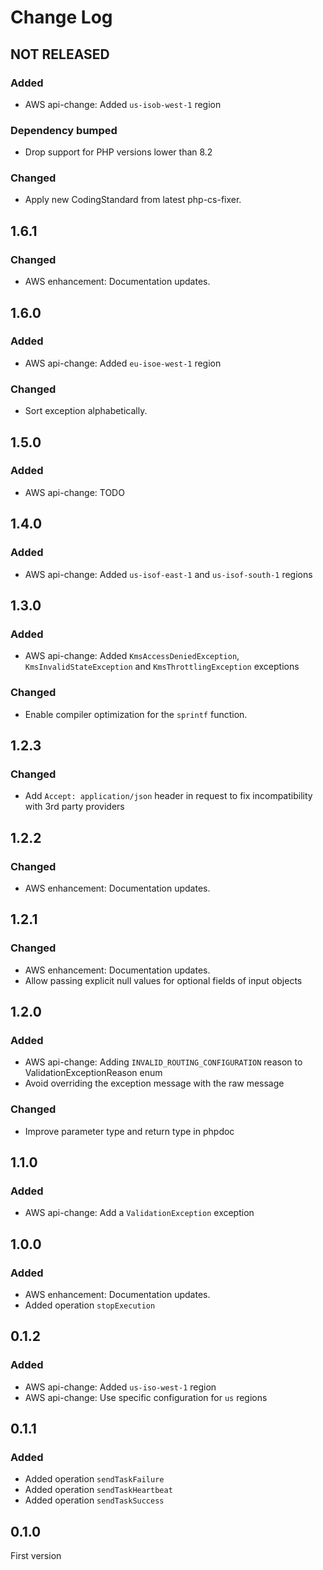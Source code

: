 # Change Log

## NOT RELEASED

### Added

- AWS api-change: Added `us-isob-west-1` region

### Dependency bumped

- Drop support for PHP versions lower than 8.2

### Changed

- Apply new CodingStandard from latest php-cs-fixer.

## 1.6.1

### Changed

- AWS enhancement: Documentation updates.

## 1.6.0

### Added

- AWS api-change: Added `eu-isoe-west-1` region

### Changed

- Sort exception alphabetically.

## 1.5.0

### Added

- AWS api-change: TODO

## 1.4.0

### Added

- AWS api-change: Added `us-isof-east-1`  and `us-isof-south-1` regions

## 1.3.0

### Added

- AWS api-change: Added `KmsAccessDeniedException`, `KmsInvalidStateException` and `KmsThrottlingException` exceptions

### Changed

- Enable compiler optimization for the `sprintf` function.

## 1.2.3

### Changed

- Add `Accept: application/json` header in request to fix incompatibility with 3rd party providers

## 1.2.2

### Changed

- AWS enhancement: Documentation updates.

## 1.2.1

### Changed

- AWS enhancement: Documentation updates.
- Allow passing explicit null values for optional fields of input objects

## 1.2.0

### Added

- AWS api-change: Adding `INVALID_ROUTING_CONFIGURATION` reason to ValidationExceptionReason enum
- Avoid overriding the exception message with the raw message

### Changed

- Improve parameter type and return type in phpdoc

## 1.1.0

### Added

- AWS api-change: Add a `ValidationException` exception

## 1.0.0

### Added

- AWS enhancement: Documentation updates.
- Added operation `stopExecution`

## 0.1.2

### Added

- AWS api-change: Added `us-iso-west-1` region
- AWS api-change: Use specific configuration for `us` regions

## 0.1.1

### Added

- Added operation `sendTaskFailure`
- Added operation `sendTaskHeartbeat`
- Added operation `sendTaskSuccess`

## 0.1.0

First version
